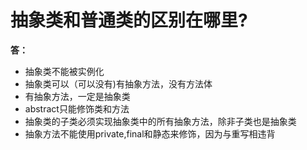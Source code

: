 # 抽象类和普通类的区别在哪里?

**答：**

- 抽象类不能被实例化
- 抽象类可以（可以没有)有抽象方法，没有方法体
- 有抽象方法，一定是抽象类
- abstract只能修饰类和方法
- 抽象类的子类必须实现抽象类中的所有抽象方法，除非子类也是抽象类
- 抽象方法不能使用private,final和静态来修饰，因为与重写相违背